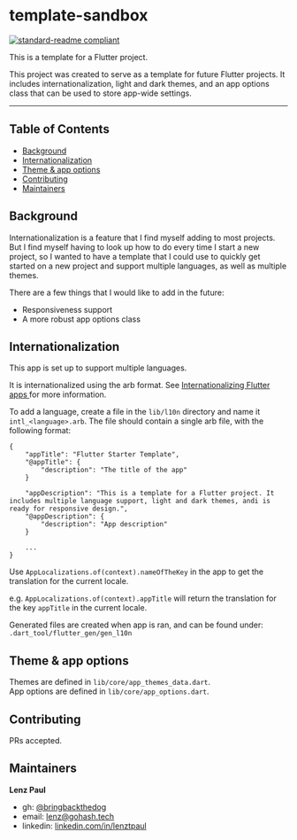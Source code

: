# template-sandbox

[![standard-readme compliant](https://img.shields.io/badge/standard--readme-OK-green.svg?style=flat-square)](https://github.com/RichardLitt/standard-readme)

This is a template for a Flutter project. 

This project was created to serve as a template for future Flutter projects. It includes internationalization, light and dark themes, and an app options class that can be used to store app-wide settings.



<!-- It includes a few things:
- Internationalization 
- Light and dark themes -->
<!-- - Basic responsiveness support -->


___

## Table of Contents
- [Background](#background)
- [Internationalization](#Internationalization)
- [Theme & app options](#Theme-&-app-options)
- [Contributing](#contributing)
- [Maintainers](#maintainers)
<!-- - [Responsiveness](#Responsiveness) -->


<!-- - [License](#license) -->


## Background

Internationalization is a feature that I find myself adding to most projects. But I find myself having to look up how to do every time I start a new project, so I wanted to have a template that I could use to quickly get started on a new project and support multiple languages, as well as multiple themes.

There are a few things that I would like to add in the future:
- Responsiveness support
- A more robust app options class

<!-- ## Usage -->
<!-- TODO: Fill out this section. -->

<!-- TODO: License -->
<!-- ## License -->

## Internationalization

This app is set up to support multiple languages.  

It is internationalized using the arb format. See [Internationalizing Flutter
apps
](https://docs.flutter.dev/development/accessibility-and-localization/internationalization#adding-your-own-localized-messages)
for more information.

To add a language, create a file in the `lib/l10n` directory and name it `intl_<language>.arb`. The file should contain a single arb file, with the following format:

```
{
    "appTitle": "Flutter Starter Template",
    "@appTitle": {
        "description": "The title of the app"
    }

    "appDescription": "This is a template for a Flutter project. It includes multiple language support, light and dark themes, andi is ready for responsive design.",
    "@appDescription": {
        "description": "App description"
    }

    ...
}
```
Use `AppLocalizations.of(context).nameOfTheKey` in the app to get the translation for the current locale.  

e.g. `AppLocalizations.of(context).appTitle` will return the translation for the key `appTitle` in the current locale.

Generated files are created when app is ran, and can be found under: `.dart_tool/flutter_gen/gen_l10n`


<!-- TODO: Add basic responsiveness support -->
<!-- ## Responsiveness

The app includes support for multiple screen sizes and orientations using the [responsive_builder](https://pub.dev/packages/responsive_builder) package. -->

<!-- The responsiveness logic is defined in `lib/layout/adaptive.dart`. -->

## Theme & app options
Themes are defined in `lib/core/app_themes_data.dart`.   
App options are defined in `lib/core/app_options.dart`.


## Contributing
PRs accepted.
<!-- Small note: If editing the README, please conform to the [standard-readme](https://github.com/RichardLitt/standard-readme) specification. -->


## Maintainers  
**Lenz Paul**  
- gh: [@bringbackthedog](https://github.com/bringbackthedog/)    
- email: [lenz@gohash.tech](mailto:bringbackthedog@gmail.com)  
- linkedin: [linkedin.com/in/lenztpaul](https://www.linkedin.com/in/lenztpaul/)  
